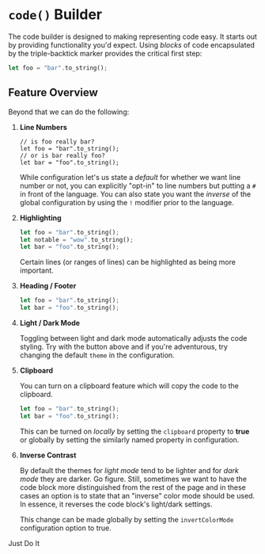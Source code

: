 # `code()` Builder

The code builder is designed to making representing code easy. It starts out by providing functionality you'd expect. Using _blocks_ of code encapsulated by the triple-backtick marker provides the critical first step:

```rust
let foo = "bar".to_string();
```

## Feature Overview

Beyond that we can do the following:

1. **Line Numbers**

    ```#rust
    // is foo really bar?
    let foo = "bar".to_string();
    // or is bar really foo?
    let bar = "foo".to_string();
    ```

    While configuration let's us state a _default_ for whether we want line number or not, you can explicitly "opt-in" to line numbers but putting a `#` in front of the language. You can also state you want the _inverse_ of the global configuration by using the `!` modifier prior to the language.

2. **Highlighting**

    ```rust highlight=2
    let foo = "bar".to_string();
    let notable = "wow".to_string();
    let bar = "foo".to_string();
    ```

    Certain lines (or ranges of lines) can be highlighted as being more important.

3. **Heading / Footer**

    ```rust {"heading": "Rust by Example", "footer": "bullshit in, bullshit out"}
    let foo = "bar".to_string();
    let bar = "foo".to_string();
    ```

4. **Light / Dark Mode**

    Toggling between light and dark mode automatically adjusts the code styling. Try with the button above and if you're adventurous, try changing the default `theme` in the configuration.

5. **Clipboard**

    You can turn on a clipboard feature which will copy the code to the clipboard.

    ```rust {"clipboard": true }
    let foo = "bar".to_string();
    let bar = "foo".to_string();
    ```

    This can be turned on _locally_ by setting the `clipboard` property to **true** or globally by setting the similarly named property in configuration.

6. **Inverse Contrast**

    By default the themes for _light mode_ tend to be lighter and for _dark mode_ they are darker. Go figure. Still, sometimes we want to have the code block more distinguished from the rest of the page and in these cases an option is to state that an "inverse" color mode should be used. In essence, it reverses the code block's light/dark settings.

    This change can be made globally by setting the `invertColorMode` configuration option to true.

<div @click="copyToClipboard('foobar')">Just Do It</div>